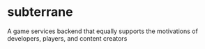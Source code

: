 # subterrane
A game services backend that equally supports the motivations of developers, players, and content creators
